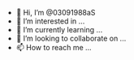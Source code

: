 - 👋 Hi, I’m @03091988aS
- 👀 I’m interested in ...
- 🌱 I’m currently learning ...
- 💞️ I’m looking to collaborate on ...
- 📫 How to reach me ...

<!---
03091988aS/03091988aS is a ✨ special ✨ repository because its `README.md` (this file) appears on your GitHub profile.
You can click the Preview link to take a look at your changes.
--->
